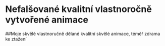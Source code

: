 # Nefalšované kvalitní vlastnoročně vytvořené animace

##Moje skvělé vlastnoručně dělané kvalitní skvělé animace, téměř zdrama ke ztažení

